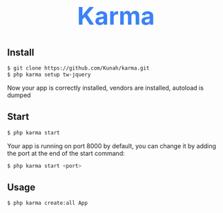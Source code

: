 <h1 style="color: #3b82f6; font-size: 400%" align="center">Karma</h1>

## Install
```bash
$ git clone https://github.com/Kunah/karma.git
$ php karma setup tw-jquery
```
Now your app is correctly installed, vendors are installed, autoload is dumped

## Start
```bash
$ php karma start
```
Your app is running on port 8000 by default, you can change it by adding the port at the end of the start command: 
```bash
$ php karma start <port>
```

## Usage
```bash
$ php karma create:all App
```

